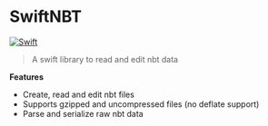 # SwiftNBT

[![Swift](http://img.shields.io/badge/swift-5.4-brightgreen.svg)](https://swift.org)

> A swift library to read and edit nbt data

**Features**
- Create, read and edit nbt files
- Supports gzipped and uncompressed files (no deflate support)
- Parse and serialize raw nbt data

